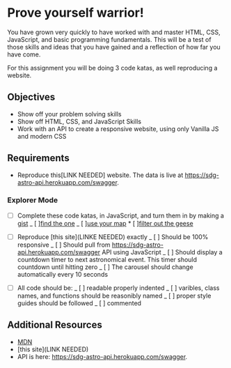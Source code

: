 # Prove yourself warrior!

You have grown very quickly to have worked with and master HTML, CSS, JavaScript, and basic programming fundamentals. This will be a test of those skills and ideas that you have gained and a reflection of how far you have come.

For this assignment you will be doing 3 code katas, as well reproducing a website.

## Objectives

- Show off your problem solving skills
- Show off HTML, CSS, and JavaScript Skills
- Work with an API to create a responsive website, using only Vanilla JS and modern CSS

## Requirements

- Reproduce this[LINK NEEDED] website. The data is live at https://sdg-astro-api.herokuapp.com/swagger.

### Explorer Mode

- [ ] Complete these code katas, in JavaScript, and turn them in by making a [gist](https://gist.github.com)
      _ [ ][find the one](https://www.codewars.com/kata/you-only-need-one-beginner)
      _ [ ][use your map](https://www.codewars.com/kata/beginner-lost-without-a-map) \* [ ][filter out the geese](https://www.codewars.com/kata/filter-out-the-geese)

- [ ] Reproduce [this site](LINKE NEEDED) exactly
      _ [ ] Should be 100% responsive
      _ [ ] Should pull from https://sdg-astro-api.herokuapp.com/swagger
      API using JavaScript
      _ [ ] Should display a countdown timer to next astronomical event. This timer should countdown until hitting zero
      _ [ ] The carousel should change automatically every 10 seconds

- [ ] All code should be:
      _ [ ] readable properly indented
      _ [ ] varibles, class names, and functions should be reasonibly named
      _ [ ] proper style guides should be followed
      _ [ ] commented

## Additional Resources

- [MDN](https://developer.mozilla.org/en-US/)
- [this site](LINK NEEDED)
- API is here: https://sdg-astro-api.herokuapp.com/swagger.
